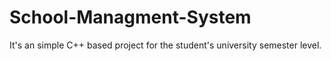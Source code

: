 # School-Managment-System
It's an simple C++ based project for the student's university semester level.
